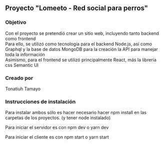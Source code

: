 ## Proyecto "Lomeeto - Red social para perros"

### Objetivo

Con el proyecto se pretendió crear un sitio web, incluyendo tanto backend como frontend <br />
Para ello, se utilizó como tecnología para el backend Node.js, así como Graphql y la base de datos MongoDB para la creación la API para manejar toda la información<br />
Asimismo, para el frontend se utilizó principalmente React, más la librería css Semantic UI 

### Creado por

Tonatiuh Tamayo<br />

### Instrucciones de instalación
Para instalar ambos sólo es hacer necesario hacer npm install en las carpetas de los proyectos. (y tener node instalado) <br />

Para iniciar el servidor es con npm dev o yarn dev <br />

Para iniciar el cliente es con npm start o yarn start <br />

